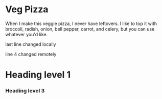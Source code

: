 # Veg Pizza
When I make this veggie pizza, I never have leftovers. 
I like to top it with broccoli, radish, onion, bell pepper, carrot, and celery, but you can use whatever you'd like.


last line changed locally


line 4 changed remotely

# Heading level 1

### Heading level 3
